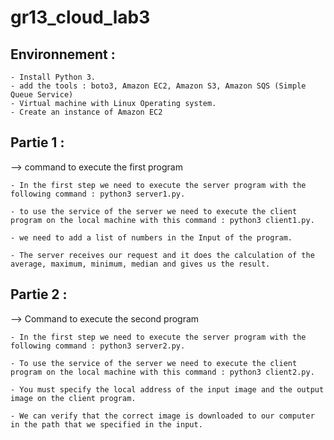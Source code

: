 # gr13_cloud_lab3

 Environnement : 
 ---------------
	- Install Python 3. 
	- add the tools : boto3, Amazon EC2, Amazon S3, Amazon SQS (Simple Queue Service)
	- Virtual machine with Linux Operating system.
	- Create an instance of Amazon EC2 

Partie 1 : 
----------
 --> command to execute the first program
	
	- In the first step we need to execute the server program with the following command : python3 server1.py.
	
	- to use the service of the server we need to execute the client program on the local machine with this command : python3 client1.py.
	
	- we need to add a list of numbers in the Input of the program.
	
	- The server receives our request and it does the calculation of the average, maximum, minimum, median and gives us the result.

Partie 2 : 
----------
 --> Command to execute the second program
	
	- In the first step we need to execute the server program with the following command : python3 server2.py.
	
	- To use the service of the server we need to execute the client program on the local machine with this command : python3 client2.py.
	
	- You must specify the local address of the input image and the output image on the client program.
	
	- We can verify that the correct image is downloaded to our computer in the path that we specified in the input.
	 
